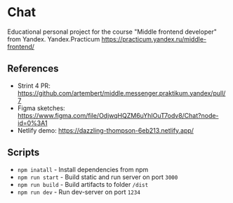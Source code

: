 # Chat

Educational personal project for the course "Middle frontend developer" from Yandex. Yandex.Practicum https://practicum.yandex.ru/middle-frontend/

## References

- Strint 4 PR: https://github.com/artembert/middle.messenger.praktikum.yandex/pull/7
- Figma sketches: https://www.figma.com/file/OdjwqHQZM6uYhIOuT7odv8/Chat?node-id=0%3A1
- Netlify demo: https://dazzling-thompson-6eb213.netlify.app/

## Scripts

- `npm inatall` - Install dependencies from npm
- `npm run start` - Build static and run server on port `3000`
- `npm run build` - Build artifacts to folder `/dist`
- `npm run dev` - Run dev-server on port `1234`
